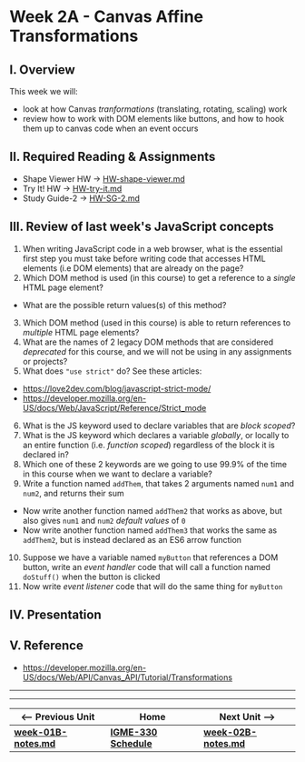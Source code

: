 # Week 2A - Canvas Affine Transformations

## I. Overview
This week we will: 
- look at how Canvas *tranformations* (translating, rotating, scaling) work
- review how to work with DOM elements like buttons, and how to hook them up to canvas code when an event occurs

## II. Required Reading & Assignments
* Shape Viewer HW -> [HW-shape-viewer.md](https://github.com/tonethar/IGME-330-Master/blob/master/notes/HW-shape-viewer.md)
* Try It! HW -> [HW-try-it.md](https://github.com/tonethar/IGME-330-Master/blob/master/notes/HW-try-it.md)
* Study Guide-2 -> [HW-SG-2.md](https://github.com/tonethar/IGME-330-Master/blob/master/notes/HW-SG-2.md)

## III. Review of last week's JavaScript concepts

1. When writing JavaScript code in a web browser, what is the essential first step you must take before writing code that accesses HTML elements (i.e DOM elements) that are already on the page?
2. Which DOM method is used (in this course) to get a reference to a *single* HTML page element?
  * What are the possible return values(s) of this method?
3. Which DOM method (used in this course) is able to return references to *multiple* HTML page elements?
4. What are the names of 2 legacy DOM methods that are considered *deprecated* for this course, and we will not be using in any assignments or projects?
5. What does `"use strict"` do? See these articles:
  * https://love2dev.com/blog/javascript-strict-mode/
  * https://developer.mozilla.org/en-US/docs/Web/JavaScript/Reference/Strict_mode
6. What is the JS keyword used to declare variables that are *block scoped*?
7. What is the JS keyword which declares a variable *globally*, or locally to an entire function (i.e. *function scoped*) regardless of the block it is declared in?
8. Which one of these 2 keywords are we going to use 99.9% of the time in this course when we want to declare a variable?
9. Write a function named `addThem`, that takes 2 arguments named `num1` and `num2`, and returns their sum
  * Now write another function named `addThem2` that works as above, but also gives `num1` and `num2` *default values* of `0`
  * Now write another function named `addThem3` that works the same as `addThem2`, but is instead declared as an ES6 arrow function
10. Suppose we have a variable named `myButton` that references a DOM button, write an *event handler* code that will call a function named `doStuff()` when the button is clicked
11. Now write *event listener* code that will do the same thing for `myButton`

## IV. Presentation

## V. Reference
- https://developer.mozilla.org/en-US/docs/Web/API/Canvas_API/Tutorial/Transformations

<hr><hr>

| <-- Previous Unit | Home | Next Unit -->
| --- | --- | --- 
| [**week-01B-notes.md**](week-01B-notes.md)     |  [**IGME-330 Schedule**](../schedule.md) | [**week-02B-notes.md**](week-02B-notes.md)
